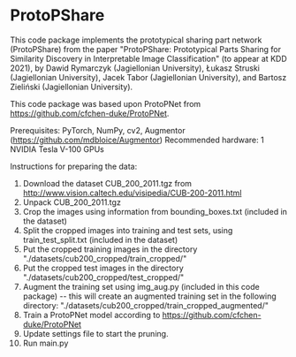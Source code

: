 # ProtoPShare

This code package implements the prototypical sharing part network (ProtoPShare)
from the paper "ProtoPShare: Prototypical Parts Sharing for Similarity Discovery in Interpretable Image Classification"
(to appear at KDD 2021), by Dawid Rymarczyk (Jagiellonian University), Łukasz Struski (Jagiellonian University),
Jacek Tabor (Jagiellonian University), and Bartosz Zieliński (Jagiellonian University).

This code package was based upon ProtoPNet from https://github.com/cfchen-duke/ProtoPNet. 

Prerequisites: PyTorch, NumPy, cv2, Augmentor (https://github.com/mdbloice/Augmentor)
Recommended hardware: 1 NVIDIA Tesla V-100 GPUs

Instructions for preparing the data:
1. Download the dataset CUB_200_2011.tgz from http://www.vision.caltech.edu/visipedia/CUB-200-2011.html
2. Unpack CUB_200_2011.tgz
3. Crop the images using information from bounding_boxes.txt (included in the dataset)
4. Split the cropped images into training and test sets, using train_test_split.txt (included in the dataset)
5. Put the cropped training images in the directory "./datasets/cub200_cropped/train_cropped/"
6. Put the cropped test images in the directory "./datasets/cub200_cropped/test_cropped/"
7. Augment the training set using img_aug.py (included in this code package)
   -- this will create an augmented training set in the following directory:
      "./datasets/cub200_cropped/train_cropped_augmented/"
8. Train a ProtoPNet model according to https://github.com/cfchen-duke/ProtoPNet
9. Update settings file to start the pruning. 
9. Run main.py
